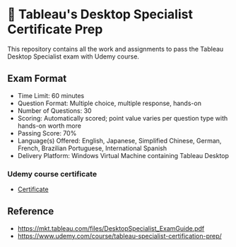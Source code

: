 # 💯 Tableau's Desktop Specialist Certificate Prep

This repository contains all the work and assignments to pass the Tableau Desktop Specialist exam with Udemy course.

## Exam Format

- Time Limit: 60 minutes
- Question Format: Multiple choice, multiple response, hands-on
- Number of Questions: 30
- Scoring: Automatically scored; point value varies per question type with hands-on worth more
- Passing Score: 70%
- Language(s) Offered: English, Japanese, Simplified Chinese, German, French, Brazilian Portuguese, International Spanish
- Delivery Platform: Windows Virtual Machine containing Tableau Desktop

### Udemy course certificate

- [Certificate](https://github.com/minji-mia/Tableau/blob/main/Desktop%20Specialist%20Certificate%20Prep/udemy%20certificate.pdf)

## Reference
- https://mkt.tableau.com/files/DesktopSpecialist_ExamGuide.pdf
- https://www.udemy.com/course/tableau-specialist-certification-prep/

